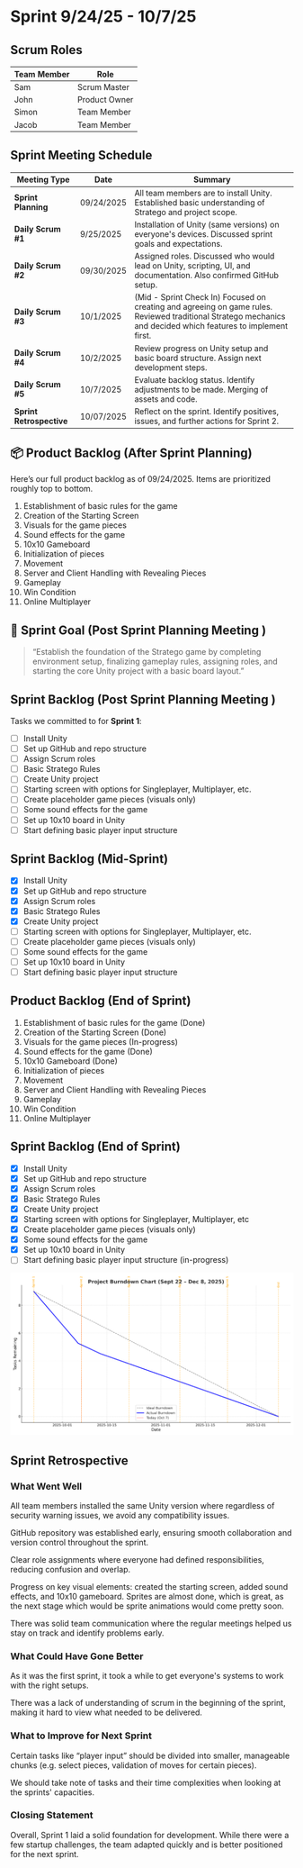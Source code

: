 # Sprint 9/24/25 - 10/7/25
## Scrum Roles

| Team Member | Role             |
|-------------|------------------|
| Sam         | Scrum Master     | 
| John        | Product Owner    | 
| Simon       | Team Member      |
| Jacob       | Team Member      | 

## Sprint Meeting Schedule

| Meeting Type           | Date       | Summary |
|------------------------|------------|---------|
| **Sprint Planning**    | 09/24/2025 | All team members are to install Unity. Established basic understanding of Stratego and project scope. |
| **Daily Scrum #1**     | 9/25/2025 | Installation of Unity (same versions) on everyone's devices. Discussed sprint goals and expectations. |
| **Daily Scrum #2**     | 09/30/2025 | Assigned roles. Discussed who would lead on Unity, scripting, UI, and documentation. Also confirmed GitHub setup. |
| **Daily Scrum #3**     | 10/1/2025 | (Mid - Sprint Check In) Focused on creating and agreeing on game rules. Reviewed traditional Stratego mechanics and decided which features to implement first. |
| **Daily Scrum #4**     | 10/2/2025 | Review progress on Unity setup and basic board structure. Assign next development steps. |
| **Daily Scrum #5**     | 10/7/2025 | Evaluate backlog status. Identify adjustments to be made. Merging of assets and code. |
| **Sprint Retrospective**| 10/07/2025 | Reflect on the sprint. Identify positives, issues, and further actions for Sprint 2. |



## 📦 Product Backlog (After Sprint Planning)
Here’s our full product backlog as of 09/24/2025. Items are prioritized roughly top to bottom.
1. Establishment of basic rules for the game
2. Creation of the Starting Screen
3. Visuals for the game pieces
4. Sound effects for the game
5. 10x10 Gameboard
6. Initialization of pieces
7. Movement
8. Server and Client Handling with Revealing Pieces
9.  Gameplay
10. Win Condition
11. Online Multiplayer


## 🎯 Sprint Goal (Post Sprint Planning Meeting )
> “Establish the foundation of the Stratego game by completing environment setup, finalizing gameplay rules, assigning roles, and starting the core Unity project with a basic board layout.”

## Sprint Backlog (Post Sprint Planning Meeting )
Tasks we committed to for **Sprint 1**:
- [ ] Install Unity
- [ ] Set up GitHub and repo structure
- [ ] Assign Scrum roles
- [ ] Basic Stratego Rules
- [ ] Create Unity project
- [ ] Starting screen with options for Singleplayer, Multiplayer, etc.
- [ ] Create placeholder game pieces (visuals only)
- [ ] Some sound effects for the game
- [ ] Set up 10x10 board in Unity
- [ ] Start defining basic player input structure

## Sprint Backlog (Mid-Sprint)
- [x] Install Unity
- [x] Set up GitHub and repo structure
- [x] Assign Scrum roles
- [x] Basic Stratego Rules
- [x] Create Unity project
- [ ] Starting screen with options for Singleplayer, Multiplayer, etc.
- [ ] Create placeholder game pieces (visuals only)
- [ ] Some sound effects for the game
- [ ] Set up 10x10 board in Unity
- [ ] Start defining basic player input structure

## Product Backlog (End of Sprint)
1. Establishment of basic rules for the game (Done)
2. Creation of the Starting Screen (Done)
3. Visuals for the game pieces (In-progress)
4. Sound effects for the game (Done)
5. 10x10 Gameboard (Done)
6. Initialization of pieces
7. Movement
8. Server and Client Handling with Revealing Pieces
9.  Gameplay
10. Win Condition
11. Online Multiplayer
    
## Sprint Backlog (End of Sprint)
- [x] Install Unity
- [x] Set up GitHub and repo structure
- [x] Assign Scrum roles
- [x] Basic Stratego Rules
- [x] Create Unity project
- [x] Starting screen with options for Singleplayer, Multiplayer, etc
- [x] Create placeholder game pieces (visuals only)
- [x] Some sound effects for the game
- [x] Set up 10x10 board in Unity
- [ ] Start defining basic player input structure (in-progress)

![Project Burndown Chart](project_burndown_chart.png)

## Sprint Retrospective
### What Went Well
All team members installed the same Unity version where regardless of security warning issues, we avoid any compatibility issues.

GitHub repository was established early, ensuring smooth collaboration and version control throughout the sprint.

Clear role assignments where everyone had defined responsibilities, reducing confusion and overlap.

Progress on key visual elements: created the starting screen, added sound effects, and 10x10 gameboard. Sprites are almost done, which is great, as the next stage which would be sprite animations would come pretty soon.

There was solid team communication where the regular meetings helped us stay on track and identify problems early.

### What Could Have Gone Better
As it was the first sprint, it took a while to get everyone's systems to work with the right setups. 

There was a lack of understanding of scrum in the beginning of the sprint, making it hard to view what needed to be delivered.

### What to Improve for Next Sprint
Certain tasks like “player input” should be divided into smaller, manageable chunks (e.g. select pieces, validation of moves for certain pieces).

We should take note of tasks and their time complexities when looking at the sprints' capacities.

### Closing Statement
Overall, Sprint 1 laid a solid foundation for development. While there were a few startup challenges, the team adapted quickly and is better positioned for the next sprint.